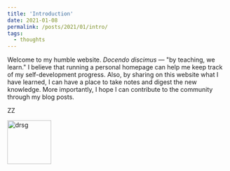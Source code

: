 ```yaml
---
title: 'Introduction'
date: 2021-01-08
permalink: /posts/2021/01/intro/
tags:
  - thoughts
---
```


Welcome to my humble website. *Docendo discimus* — "by teaching, we learn." I believe that running a personal homepage can help me keep track of my self-development progress. Also, by sharing on this website what I have learned, I can have a place to take notes and digest the new knowledge. More importantly, I hope I can contribute to the community through my blog posts.              

ZZ          

<img class="alignnone  wp-image-577" alt="drsg" src="https://z2e2.github.io/images/square_activation.png" width="100" height="100"/>
